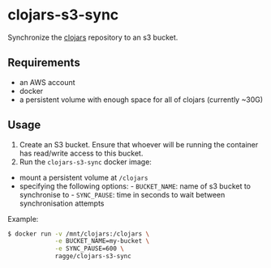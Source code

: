 # clojars-s3-sync

Synchronize the [clojars](https://clojars.org) repository to an s3
bucket.

## Requirements

- an AWS account
- docker
- a persistent volume with enough space for all of clojars (currently ~30G)

## Usage

1. Create an S3 bucket. Ensure that whoever will be running the container has read/write access to this bucket.
2. Run the `clojars-s3-sync` docker image:
  -  mount a persistent volume at `/clojars`
  -  specifying the following options:
    - `BUCKET_NAME`: name of s3 bucket to synchronise to
    - `SYNC_PAUSE`: time in seconds to wait between synchronisation attempts
  
  Example:
  
  ```sh
  $ docker run -v /mnt/clojars:/clojars \
               -e BUCKET_NAME=my-bucket \
               -e SYNC_PAUSE=600 \
               ragge/clojars-s3-sync
  ```

